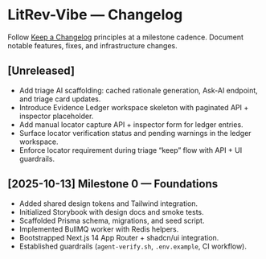 # LitRev-Vibe — Changelog

Follow [Keep a Changelog](https://keepachangelog.com) principles at a milestone cadence. Document notable features, fixes, and infrastructure changes.

## [Unreleased]
- Add triage AI scaffolding: cached rationale generation, Ask-AI endpoint, and triage card updates.
- Introduce Evidence Ledger workspace skeleton with paginated API + inspector placeholder.
- Add manual locator capture API + inspector form for ledger entries.
- Surface locator verification status and pending warnings in the ledger workspace.
- Enforce locator requirement during triage “keep” flow with API + UI guardrails.

## [2025-10-13] Milestone 0 — Foundations
- Added shared design tokens and Tailwind integration.
- Initialized Storybook with design docs and smoke tests.
- Scaffolded Prisma schema, migrations, and seed script.
- Implemented BullMQ worker with Redis helpers.
- Bootstrapped Next.js 14 App Router + shadcn/ui integration.
- Established guardrails (`agent-verify.sh`, `.env.example`, CI workflow).
